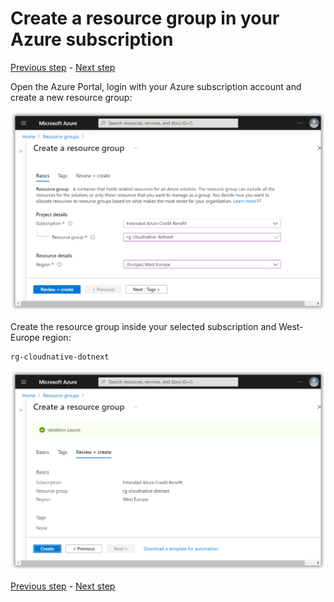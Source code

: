# Create a resource group in your Azure subscription

[Previous step](step-10.md) - [Next step](step-12.md)

Open the Azure Portal, login with your Azure subscription account and create a new resource group:

![dotnet new](images/sshot-50.png)

Create the resource group inside your selected subscription and West-Europe region:

```
rg-cloudnative-dotnext
```

![dotnet new](images/sshot-51.png)

[Previous step](step-10.md) - [Next step](step-12.md)